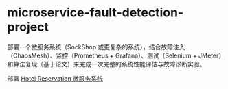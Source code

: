 # microservice-fault-detection-project
部署一个微服务系统（SockShop 或更复杂的系统），结合故障注入（ChaosMesh）、监控（Prometheus + Grafana）、测试（Selenium + JMeter）和算法复现（基于论文）来完成一次完整的系统性能评估与故障诊断实验。

部署 [Hotel Reservation 微服务系统](https://github.com/harlow/go-micro-services) 

